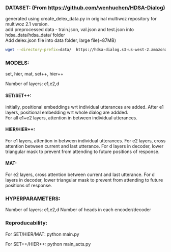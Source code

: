 
### DATASET: (From https://github.com/wenhuchen/HDSA-Dialog)

generated using create_delex_data.py in original multiwoz repository for multiwoz 2.1 version. <br>
add preprocessed data - train.json, val.json and test.json into hdsa_data/hdsa_data/ folder <br>
Add delex.json file into data folder, large file(~87MB)

```bash
wget --directory-prefix=data/  https://hdsa-dialog.s3-us-west-2.amazonaws.com/delex.json
```

### MODELS:
set, hier, mat, set++, hier++

Number of layers: e1,e2,d

#### SET/SET++:
initially, positional embeddings wrt individual utterances are added. After e1 layers, positional embedding wrt whole dialog are addded.  
For all e1+e2 layers, attention in between individual utterances.

#### HIER/HIER++:
For e1 layers, attention in between individual utterances.
For e2 layers, cross attention between current and last utterance.
For d layers in decoder, lower triangular mask to prevent from attending to future positions of response.

#### MAT:
For e2 layers, cross attention between current and last utterance.
For d layers in decoder, lower triangular mask to prevent from attending to future positions of response.


### HYPERPARAMETERS:
Number of layers: e1,e2,d
Number of heads in each encoder/decoder


### Reproducability:

For SET/HIER/MAT:
python main.py

For SET++/HIER++:
python main_acts.py





